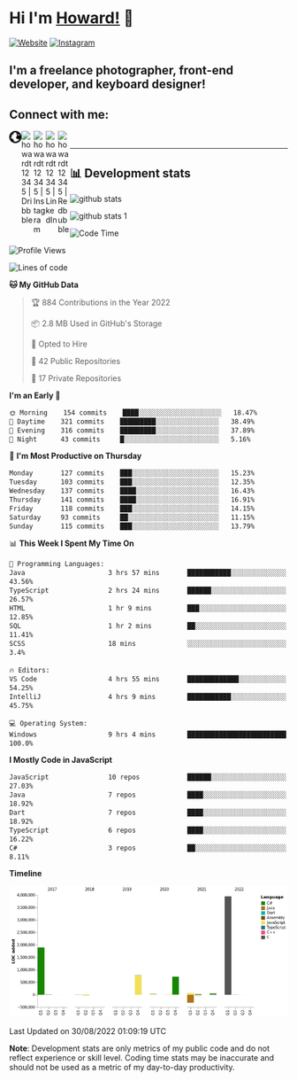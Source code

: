 # Hi I'm [Howard!][website] 👋

[![Website](https://img.shields.io/website?label=howardt12345.com&style=for-the-badge&url=https%3A%2F%2Fhowardt12345.com)](https://howardt12345.com)
[![Instagram](https://img.shields.io/badge/instagram-%23E4405F.svg?&style=for-the-badge&logo=instagram&logoColor=white)](https://instagram.com/howardt12345)

I'm a freelance photographer, front-end developer, and keyboard designer!
---

## Connect with me:

[<img align="left" alt="howardt12345.com" width="22px" src="https://raw.githubusercontent.com/iconic/open-iconic/master/svg/globe.svg" />][website]
[<img align="left" alt="howardt12345 | Dribbble" width="22px" src="https://cdn.jsdelivr.net/npm/simple-icons@v3/icons/dribbble.svg" />][dribbble]
[<img align="left" alt="howardt12345 | Instagram" width="22px" src="https://cdn.jsdelivr.net/npm/simple-icons@v3/icons/instagram.svg" />][instagram]
[<img align="left" alt="howardt12345 | LinkedIn" width="22px" src="https://cdn.jsdelivr.net/npm/simple-icons@v3/icons/linkedin.svg" />][linkedin]
[<img align="left" alt="howardt12345 | Redbubble" width="22px" src="https://cdn.jsdelivr.net/npm/simple-icons@v3/icons/redbubble.svg" />][redbubble]

<br />

---

## 📊 Development stats

![github stats](https://github-readme-stats.vercel.app/api?username=howardt12345&show_icons=true&hide_border=true&theme=dark&hide=contribs,issues)

![github stats 1](https://github-readme-stats.vercel.app/api/top-langs?username=howardt12345&langs_count=8&show_icons=true&hide_border=true&theme=dark&layout=compact)

<!--START_SECTION:waka-->
![Code Time](http://img.shields.io/badge/Code%20Time-657%20hrs%2023%20mins-blue)

![Profile Views](http://img.shields.io/badge/Profile%20Views-0-blue)

![Lines of code](https://img.shields.io/badge/From%20Hello%20World%20I%27ve%20Written-7%20Million%20lines%20of%20code-blue)

**🐱 My GitHub Data** 

> 🏆 884 Contributions in the Year 2022
 > 
> 📦 2.8 MB Used in GitHub's Storage 
 > 
> 💼 Opted to Hire
 > 
> 📜 42 Public Repositories 
 > 
> 🔑 17 Private Repositories  
 > 
**I'm an Early 🐤** 

```text
🌞 Morning    154 commits    ████░░░░░░░░░░░░░░░░░░░░░   18.47% 
🌆 Daytime    321 commits    █████████░░░░░░░░░░░░░░░░   38.49% 
🌃 Evening    316 commits    █████████░░░░░░░░░░░░░░░░   37.89% 
🌙 Night      43 commits     █░░░░░░░░░░░░░░░░░░░░░░░░   5.16%

```
📅 **I'm Most Productive on Thursday** 

```text
Monday       127 commits    ███░░░░░░░░░░░░░░░░░░░░░░   15.23% 
Tuesday      103 commits    ███░░░░░░░░░░░░░░░░░░░░░░   12.35% 
Wednesday    137 commits    ████░░░░░░░░░░░░░░░░░░░░░   16.43% 
Thursday     141 commits    ████░░░░░░░░░░░░░░░░░░░░░   16.91% 
Friday       118 commits    ███░░░░░░░░░░░░░░░░░░░░░░   14.15% 
Saturday     93 commits     ██░░░░░░░░░░░░░░░░░░░░░░░   11.15% 
Sunday       115 commits    ███░░░░░░░░░░░░░░░░░░░░░░   13.79%

```


📊 **This Week I Spent My Time On** 

```text
💬 Programming Languages: 
Java                     3 hrs 57 mins       ███████████░░░░░░░░░░░░░░   43.56% 
TypeScript               2 hrs 24 mins       ██████░░░░░░░░░░░░░░░░░░░   26.57% 
HTML                     1 hr 9 mins         ███░░░░░░░░░░░░░░░░░░░░░░   12.85% 
SQL                      1 hr 2 mins         ██░░░░░░░░░░░░░░░░░░░░░░░   11.41% 
SCSS                     18 mins             ░░░░░░░░░░░░░░░░░░░░░░░░░   3.4%

🔥 Editors: 
VS Code                  4 hrs 55 mins       █████████████░░░░░░░░░░░░   54.25% 
IntelliJ                 4 hrs 9 mins        ███████████░░░░░░░░░░░░░░   45.75%

💻 Operating System: 
Windows                  9 hrs 4 mins        █████████████████████████   100.0%

```

**I Mostly Code in JavaScript** 

```text
JavaScript               10 repos            ██████░░░░░░░░░░░░░░░░░░░   27.03% 
Java                     7 repos             ████░░░░░░░░░░░░░░░░░░░░░   18.92% 
Dart                     7 repos             ████░░░░░░░░░░░░░░░░░░░░░   18.92% 
TypeScript               6 repos             ████░░░░░░░░░░░░░░░░░░░░░   16.22% 
C#                       3 repos             ██░░░░░░░░░░░░░░░░░░░░░░░   8.11%

```


**Timeline**

![Chart not found](https://raw.githubusercontent.com/howardt12345/howardt12345/master/charts/bar_graph.png) 


 Last Updated on 30/08/2022 01:09:19 UTC
<!--END_SECTION:waka-->

**Note**: Development stats are only metrics of my public code and do not reflect experience or skill level. Coding time stats may be inaccurate and should not be used as a metric of my day-to-day productivity.

[website]: https://howardt12345.com
[dribbble]: https://dribbble.com/howardt12345
[instagram]: https://instagram.com/howardt12345
[linkedin]: https://linkedin.com/in/howardt12345
[redbubble]: https://www.redbubble.com/people/howardt12345/
